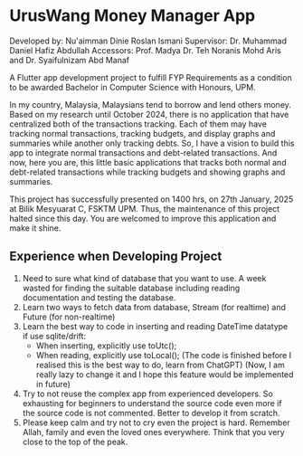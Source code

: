 # UrusWang Money Manager App

Developed by: Nu'aimman Dinie Roslan Ismani
Supervisor: Dr. Muhammad Daniel Hafiz Abdullah
Accessors: Prof. Madya Dr. Teh Noranis Mohd Aris and Dr. Syaifulnizam Abd Manaf

A Flutter app development project to fulfill FYP Requirements as a condition to be awarded Bachelor in Computer Science with Honours, UPM.

In my country, Malaysia, Malaysians tend to borrow and lend others money. Based on my research until October 2024, there is no application that have centralized both of the transactions tracking. Each of them may have tracking normal transactions, tracking budgets, and display graphs and summaries while another only tracking debts. So, I have a vision to build this app to integrate normal transactions and debt-related transactions. And now, here you are, this little basic applications that tracks both normal and debt-related transactions while
tracking budgets and showing graphs and summaries.

This project has successfully presented on 1400 hrs, on 27th January, 2025 at Bilik Mesyuarat C, FSKTM UPM. Thus, the maintenance of this project halted since this day. You are welcomed to improve this application and make it shine.

## Experience when Developing Project

1. Need to sure what kind of database that you want to use. A week wasted for finding the suitable database
   including reading documentation and testing the database.
2. Learn two ways to fetch data from database, Stream (for realtime) and Future (for non-realtime)
3. Learn the best way to code in inserting and reading DateTime datatype if use sqlite/drift:
   - When inserting, explicitly use toUtc();
   - When reading, explicitly use toLocal();
   (The code is finished before I realised this is the best way to do, learn from ChatGPT)
   (Now, I am really lazy to change it and I hope this feature would be implemented in future)
4. Try to not reuse the complex app from experienced developers. So exhausting for beginners to
   understand the source code even more if the source code is not commented. Better to develop it from scratch.
5. Please keep calm and try not to cry even the project is hard. Remember Allah, family and even the loved ones everywhere.
   Think that you very close to the top of the peak.

<!--
## Getting Started (Flutter-Generated)

This project is a starting point for a Flutter application.

A few resources to get you started if this is your first Flutter project:

- [Lab: Write your first Flutter app](https://docs.flutter.dev/get-started/codelab)
- [Cookbook: Useful Flutter samples](https://docs.flutter.dev/cookbook)

For help getting started with Flutter development, view the
[online documentation](https://docs.flutter.dev/), which offers tutorials,
samples, guidance on mobile development, and a full API reference.
-->
